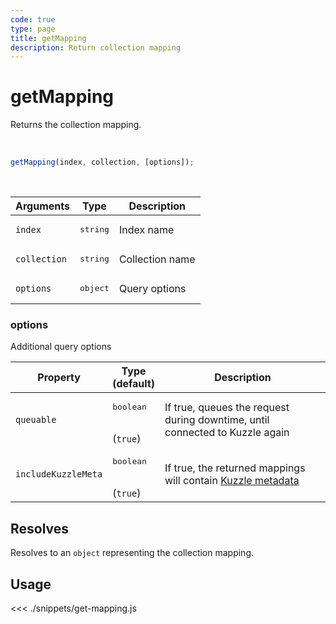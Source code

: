 ```yaml
---
code: true
type: page
title: getMapping
description: Return collection mapping
---
```


# getMapping

Returns the collection mapping.

<br/>

```js
getMapping(index, collection, [options]);
```

<br/>

| Arguments    | Type              | Description     |
| ------------ | ----------------- | --------------- |
| `index`      | <pre>string</pre> | Index name      |
| `collection` | <pre>string</pre> | Collection name |
| `options`    | <pre>object</pre> | Query options   |

### options

Additional query options

| Property   | Type<br/>(default)              | Description                                                                  |
| ---------- | ------------------------------- | ---------------------------------------------------------------------------- |
| `queuable` | <pre>boolean</pre><br/>(`true`) | If true, queues the request during downtime, until connected to Kuzzle again |
| `includeKuzzleMeta` | <pre>boolean</pre><br/>(`true`) | If true, the returned mappings will contain [Kuzzle metadata](/core/2/guides/main-concepts/data-storage#kuzzle-metadata) |

## Resolves

Resolves to an `object` representing the collection mapping.

## Usage

<<< ./snippets/get-mapping.js
